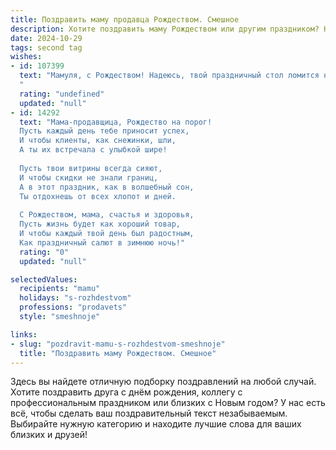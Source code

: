 ```yaml
---
title: Поздравить маму продавца Рождеством. Смешное
description: Хотите поздравить маму Рождеством или другим праздником? Наш ИИ создаст незабываемое поздравление, а вы обязательно выделитесь среди других.  
date: 2024-10-29
tags: second tag
wishes:
- id: 107399
  text: "Мамуля, с Рождеством! Надеюсь, твой праздничный стол ломится не только от угощений, но и от горы подарочных сертификатов в любимые магазины!  Пусть в Новом году все твои продажи будут такими же успешными, как и твои попытки уговорить папу на еще один кусочек торта!  С Рождеством, лучшая продавщица на свете (и мама, конечно)!
  "
  rating: "undefined"
  updated: "null"
- id: 14292
  text: "Мама-продавщица, Рождество на порог!
  Пусть каждый день тебе приносит успех,
  И чтобы клиенты, как снежинки, шли,
  А ты их встречала с улыбкой шире!
  
  Пусть твои витрины всегда сияют,
  И чтобы скидки не знали границ,
  А в этот праздник, как в волшебный сон,
  Ты отдохнешь от всех хлопот и дней.
  
  С Рождеством, мама, счастья и здоровья,
  Пусть жизнь будет как хороший товар,
  И чтобы каждый твой день был радостным,
  Как праздничный салют в зимнюю ночь!"
  rating: "0"
  updated: "null"

selectedValues:
  recipients: "mamu"
  holidays: "s-rozhdestvom"
  professions: "prodavets"
  style: "smeshnoje"

links:
- slug: "pozdravit-mamu-s-rozhdestvom-smeshnoje"
  title: "Поздравить маму Рождеством. Смешное"
---
```


Здесь вы найдете отличную подборку поздравлений на любой случай. 
Хотите поздравить друга с днём рождения, коллегу с профессиональным праздником или близких с Новым годом? У нас есть всё, чтобы сделать ваш поздравительный текст незабываемым. Выбирайте нужную категорию и находите лучшие слова для ваших близких и друзей!
